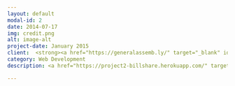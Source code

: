 ```yaml
---
layout: default
modal-id: 2
date: 2014-07-17
img: credit.png
alt: image-alt
project-date: January 2015
client:  <strong><a href="https://generalassemb.ly/" target="_blank" id="special" >General Assembly</a></strong> 
category: Web Development
description: <a href="https://project2-billshare.herokuapp.com/" target="_blank" data-tooltip="Click on image to go to website"><img src="http://imageshack.com/a/img661/6044/V4bnqh.png"id="center"></a><br><br>For the second project of our course I worked in a team of three to build a bill sharing app. The initial scope was to proportian a bill between a group of people and set the share each person pays. Designs, layouts and logos were created by me in Photoshop. The web page was made with Ruby on Rails, Html, CSS and JQuery.

---
```

